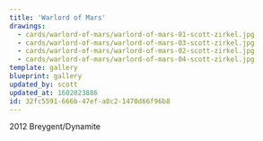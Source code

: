 ```yaml
---
title: 'Warlord of Mars'
drawings:
  - cards/warlord-of-mars/warlord-of-mars-01-scott-zirkel.jpg
  - cards/warlord-of-mars/warlord-of-mars-03-scott-zirkel.jpg
  - cards/warlord-of-mars/warlord-of-mars-02-scott-zirkel.jpg
  - cards/warlord-of-mars/warlord-of-mars-04-scott-zirkel.jpg
template: gallery
blueprint: gallery
updated_by: scott
updated_at: 1602023886
id: 32fc5591-666b-47ef-a8c2-1470d66f96b8
---
```

2012 Breygent/Dynamite
